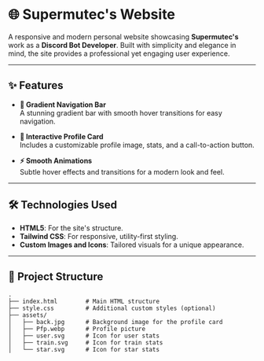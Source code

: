 # **🌐 Supermutec's Website**

A responsive and modern personal website showcasing **Supermutec's** work as a **Discord Bot Developer**. Built with simplicity and elegance in mind, the site provides a professional yet engaging user experience.

---

## **✨ Features**

- **🌈 Gradient Navigation Bar**  
  A stunning gradient bar with smooth hover transitions for easy navigation.

- **🎨 Interactive Profile Card**  
  Includes a customizable profile image, stats, and a call-to-action button.

- **⚡ Smooth Animations**  
  Subtle hover effects and transitions for a modern look and feel.

---


## **🛠️ Technologies Used**

- **HTML5**: For the site's structure.  
- **Tailwind CSS**: For responsive, utility-first styling.  
- **Custom Images and Icons**: Tailored visuals for a unique appearance.

---

## **📂 Project Structure**

```plaintext
.
├── index.html        # Main HTML structure
├── style.css         # Additional custom styles (optional)
├── assets/
│   ├── back.jpg      # Background image for the profile card
│   ├── Pfp.webp      # Profile picture
│   ├── user.svg      # Icon for user stats
│   ├── train.svg     # Icon for train stats
│   └── star.svg      # Icon for star stats
